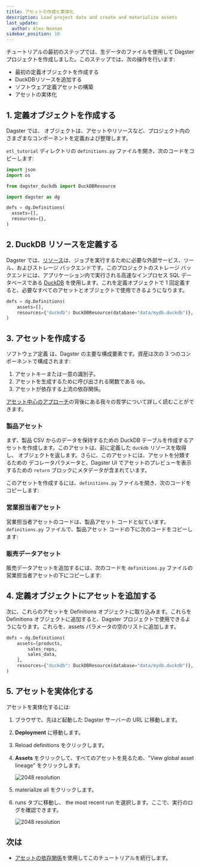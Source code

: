 ```yaml
---
title: アセットの作成と実体化
description: Load project data and create and materialize assets
last_update:
  author: Alex Noonan
sidebar_position: 10
---
```



チュートリアルの最初のステップでは、生データのファイルを使用して Dagster プロジェクトを作成しました。このステップでは、次の操作を行います:

- 最初の定義オブジェクトを作成する
- DuckDBリソースを追加する
- ソフトウェア定義アセットの構築
- アセットの実体化

## 1. 定義オブジェクトを作成する

Dagster では、 <PyObject section="definitions" module="dagster" object="Definitions" /> オブジェクトは、アセットやリソースなど、プロジェクト内のさまざまなコンポーネントを定義および整理します。

`etl_tutorial` ディレクトリの `definitions.py` ファイルを開き、次のコードをコピーします:

  ```python
  import json
  import os

  from dagster_duckdb import DuckDBResource

  import dagster as dg

  defs = dg.Definitions(
    assets=[],
    resources={},
  )
  ```

## 2. DuckDB リソースを定義する

Dagster では、[リソース](/api/python-api/resources)は、ジョブを実行するために必要な外部サービス、ツール、およびストレージ バックエンドです。このプロジェクトのストレージ バックエンドには、アプリケーション内で実行される高速なインプロセス SQL データベースである [DuckDB](https://duckdb.org/) を使用します。これを定義オブジェクトで 1 回定義すると、必要なすべてのアセットとオブジェクトで使用できるようになります。

  ```python
  defs = dg.Definitions(
      assets=[],
      resources={"duckdb": DuckDBResource(database="data/mydb.duckdb")},
  )
  ```

## 3. アセットを作成する

ソフトウェア定義 <PyObject section="assets" module="dagster" object="asset" pluralize /> は、Dagster の主要な構成要素です。資産は次の 3 つのコンポーネントで構成されます:

1. アセットキーまたは一意の識別子。
2. アセットを生成するために呼び出される関数である op。
3. アセットが依存する上流の依存関係。

[アセット中心のアプローチ](https://dagster.io/blog/software-defined-assets)の背後にある我々の哲学について詳しく読むことができます。

### 製品アセット

まず、製品 CSV からのデータを保持するための DuckDB テーブルを作成するアセットを作成します。このアセットは、前に定義した `duckdb` リソースを取得し、<PyObject section="assets" module="dagster" object="MaterializeResult" /> オブジェクトを返します。さらに、このアセットには、アセットを分類するための <PyObject section="assets" module="dagster" object="asset" decorator /> デコレータパラメータと、Dagster UI でアセットのプレビューを表示するための `return` ブロックにメタデータが含まれています。

このアセットを作成するには、`definitions.py` ファイルを開き、次のコードをコピーします:

<CodeExample path="docs_beta_snippets/docs_beta_snippets/guides/tutorials/etl_tutorial/etl_tutorial/definitions.py" language="python" lineStart="8" lineEnd="33"/>

### 営業担当者アセット

営業担当者アセットのコードは、製品アセット コードと似ています。`definitions.py` ファイルで、製品アセット コードの下に次のコードをコピーします:

<CodeExample path="docs_beta_snippets/docs_beta_snippets/guides/tutorials/etl_tutorial/etl_tutorial/definitions.py" language="python" lineStart="35" lineEnd="61"/>

### 販売データアセット

販売データアセットを追加するには、次のコードを `definitions.py` ファイルの営業担当者アセットの下にコピーします:

<CodeExample path="docs_beta_snippets/docs_beta_snippets/guides/tutorials/etl_tutorial/etl_tutorial/definitions.py" language="python" lineStart="62" lineEnd="87"/>

## 4. 定義オブジェクトにアセットを追加する

次に、これらのアセットを Definitions オブジェクトに取り込みます。これらを Definitions オブジェクトに追加すると、Dagster プロジェクトで使用できるようになります。これらを、assets パラメータの空のリストに追加します。

  ```python
  defs = dg.Definitions(
      assets=[products,
          sales_reps,
          sales_data,
      ],
      resources={"duckdb": DuckDBResource(database="data/mydb.duckdb")},
  )
  ```

## 5. アセットを実体化する

アセットを実体化するには:

1. ブラウザで、先ほど起動した Dagster サーバーの URL に移動します。
2. **Deployment** に移動します。
3. Reload definitions をクリックします。
4. **Assets** をクリックして、すべてのアセットを見るため、"View global asset lineage" をクリックします。

   ![2048 resolution](/images/tutorial/etl-tutorial/etl-tutorial-first-asset-lineage.png)

5. materialize all をクリックします。
6. runs タブに移動し、 the most recent run を選択します。ここで、実行のログを確認できます。

   ![2048 resolution](/images/tutorial/etl-tutorial/first-asset-run.png)

## 次は

- [アセットの依存関係](create-and-materialize-a-downstream-asset)を使用してこのチュートリアルを続行します。
